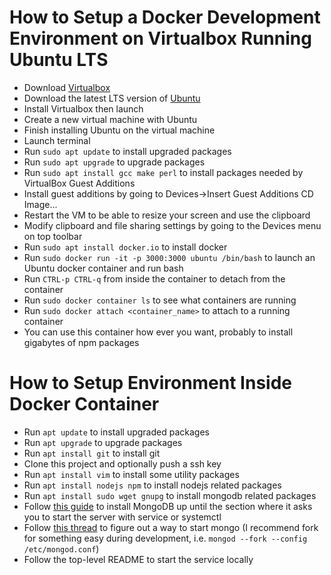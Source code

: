 How to Setup a Docker Development Environment on Virtualbox Running Ubuntu LTS
==============================================================================

- Download [Virtualbox](https://www.virtualbox.org/wiki/Downloads)
- Download the latest LTS version of [Ubuntu](https://ubuntu.com/download/desktop)
- Install Virtualbox then launch
- Create a new virtual machine with Ubuntu
- Finish installing Ubuntu on the virtual machine
- Launch terminal
- Run `sudo apt update` to install upgraded packages
- Run `sudo apt upgrade` to upgrade packages
- Run `sudo apt install gcc make perl` to install packages needed by VirtualBox Guest Additions
- Install guest additions by going to Devices->Insert Guest Additions CD Image...
- Restart the VM to be able to resize your screen and use the clipboard
- Modify clipboard and file sharing settings by going to the Devices menu on top toolbar
- Run `sudo apt install docker.io` to install docker
- Run `sudo docker run -it -p 3000:3000 ubuntu /bin/bash` to launch an Ubuntu docker container and run bash
- Run `CTRL-p CTRL-q` from inside the container to detach from the container
- Run `sudo docker container ls` to see what containers are running
- Run `sudo docker attach <container_name>` to attach to a running container
- You can use this container how ever you want, probably to install gigabytes of npm packages


How to Setup Environment Inside Docker Container
================================================

- Run `apt update` to install upgraded packages
- Run `apt upgrade` to upgrade packages
- Run `apt install git` to install git
- Clone this project and optionally push a ssh key
- Run `apt install vim` to install some utility packages
- Run `apt install nodejs npm` to install nodejs related packages
- Run `apt install sudo wget gnupg` to install mongodb related packages
- Follow [this guide](https://docs.mongodb.com/manual/tutorial/install-mongodb-on-ubuntu/) to install MongoDB up until the section where it asks you to start the server with service or systemctl
- Follow [this thread](https://github.com/microsoft/WSL/issues/1822) to figure out a way to start mongo (I recommend fork for something easy during development, i.e. `mongod --fork --config /etc/mongod.conf`)
- Follow the top-level README to start the service locally

